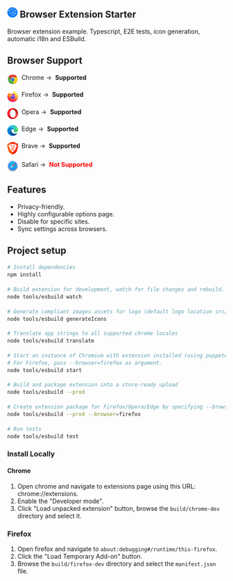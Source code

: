 ## ![logo](images/logo-24x24.png) Browser Extension Starter

Browser extension example. Typescript, E2E tests, icon generation, automatic i18n and ESBuild.

## Browser Support
<p style="vertical-align:middle; display:flex"><img style="width:25px" src="images/browser-chrome.png" />&nbsp; Chrome -> &nbsp;<b>Supported</b></p>
<p style="vertical-align:middle; display:flex"><img style="width:25px"  src="images/browser-firefox.png" />&nbsp; Firefox -> &nbsp;<b>Supported</b>&nbsp;</p>
<p style="vertical-align:middle; display:flex"><img style="width:25px"  src="images/browser-opera.png" />&nbsp; Opera -> &nbsp;<b>Supported</b></p>
<p style="vertical-align:middle; display:flex"><img style="width:25px"  src="images/browser-ms-edge.png" />&nbsp; Edge -> &nbsp;<b>Supported</b></p>
<p style="vertical-align:middle; display:flex"><img style="width:25px"  src="images/browser-brave.png" />&nbsp; Brave -> &nbsp;<b>Supported</b></p>
<p style="vertical-align:middle; display:flex"><img style="width:25px"  src="images/browser-safari.png" />&nbsp; Safari -> &nbsp;<b style="color:red"/>Not Supported</b></p>

## Features

* Privacy-friendly.
* Highly configurable options page.
* Disable for specific sites.
* Sync settings across browsers.

## Project setup

```bash
# Install dependencies
npm install

# Build extension for development, watch for file changes and rebuild.
node tools/esbuild watch

# Generate compliant images assets for logo (default logo location src/assets/logo.png)
node tools/esbuild generateIcons

# Translate app strings to all supported chrome locales
node tools/esbuild translate

# Start an instance of Chromium with extension installed (using puppeteer)
# For Firefox, pass --browser=firefox as argument.
node tools/esbuild start 

# Build and package extension into a store-ready upload
node tools/esbuild --prod 

# Create extension package for Firefox/Opera/Edge by specifying --browser argument
node tools/esbuild --prod --browser=firefox

# Run tests
node tools/esbuild test
```

### Install Locally

#### Chrome
1. Open chrome and navigate to extensions page using this URL: chrome://extensions.
2. Enable the "Developer mode".
3. Click "Load unpacked extension" button, browse the `build/chrome-dev` directory and select it.

### Firefox
1. Open firefox and navigate to `about:debugging#/runtime/this-firefox`.
2. Click the "Load Temporary Add-on" button.
3. Browse the `build/firefox-dev` directory and select the `manifest.json` file.